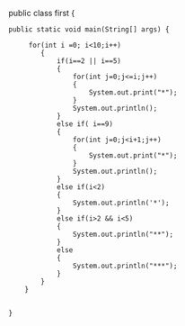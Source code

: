 
public class first {

	public static void main(String[] args) {
		
		 for(int i =0; i<10;i++)
	        {
	            if(i==2 || i==5)
	            {
	                for(int j=0;j<=i;j++)
	                {
	                    System.out.print("*");
	                }
	                System.out.println();
	            }
	            else if( i==9)
	            {
	                for(int j=0;j<i+1;j++)
	                {
	                    System.out.print("*");
	                }
	                System.out.println();
	            }
	            else if(i<2)
	            {
	                System.out.println('*');
	            }
	            else if(i>2 && i<5)
	            {
	                System.out.println("**");
	            }
	            else
	            {
	                System.out.println("***");
	            }
	        }
	    }
	

	}
